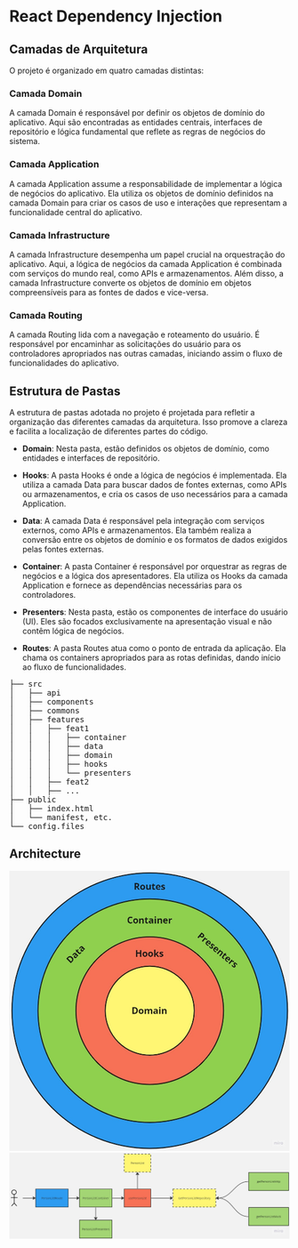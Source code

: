 # React Dependency Injection

## Camadas de Arquitetura

O projeto é organizado em quatro camadas distintas:

### Camada Domain

A camada Domain é responsável por definir os objetos de domínio do aplicativo. Aqui são encontradas as entidades centrais, interfaces de repositório e lógica fundamental que reflete as regras de negócios do sistema.

### Camada Application

A camada Application assume a responsabilidade de implementar a lógica de negócios do aplicativo. Ela utiliza os objetos de domínio definidos na camada Domain para criar os casos de uso e interações que representam a funcionalidade central do aplicativo.

### Camada Infrastructure

A camada Infrastructure desempenha um papel crucial na orquestração do aplicativo. Aqui, a lógica de negócios da camada Application é combinada com serviços do mundo real, como APIs e armazenamentos. Além disso, a camada Infrastructure converte os objetos de domínio em objetos compreensíveis para as fontes de dados e vice-versa.

### Camada Routing

A camada Routing lida com a navegação e roteamento do usuário. É responsável por encaminhar as solicitações do usuário para os controladores apropriados nas outras camadas, iniciando assim o fluxo de funcionalidades do aplicativo.

## Estrutura de Pastas

A estrutura de pastas adotada no projeto é projetada para refletir a organização das diferentes camadas da arquitetura. Isso promove a clareza e facilita a localização de diferentes partes do código.

- **Domain**: Nesta pasta, estão definidos os objetos de domínio, como entidades e interfaces de repositório.

- **Hooks**: A pasta Hooks é onde a lógica de negócios é implementada. Ela utiliza a camada Data para buscar dados de fontes externas, como APIs ou armazenamentos, e cria os casos de uso necessários para a camada Application.

- **Data**: A camada Data é responsável pela integração com serviços externos, como APIs e armazenamentos. Ela também realiza a conversão entre os objetos de domínio e os formatos de dados exigidos pelas fontes externas.

- **Container**: A pasta Container é responsável por orquestrar as regras de negócios e a lógica dos apresentadores. Ela utiliza os Hooks da camada Application e fornece as dependências necessárias para os controladores.

- **Presenters**: Nesta pasta, estão os componentes de interface do usuário (UI). Eles são focados exclusivamente na apresentação visual e não contêm lógica de negócios.

- **Routes**: A pasta Routes atua como o ponto de entrada da aplicação. Ela chama os containers apropriados para as rotas definidas, dando início ao fluxo de funcionalidades.

<pre>
├── src
│   ├── api
│   ├── components
│   ├── commons
│   ├── features
│   │   ├── feat1
│   │   │   ├── container
│   │   │   ├── data
│   │   │   ├── domain
│   │   │   ├── hooks
│   │   │   └── presenters
│   │   ├── feat2
│   │   ├── ...
├── public
│   ├── index.html
│   └── manifest, etc.
└── config.files
</pre>

## Architecture

<img src="./resources/layers.jpg" />
<img src="./resources/architecture.jpg" />
